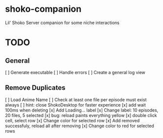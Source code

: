 # shoko-companion
Lil' Shoko Server companion for some niche interactions

# TODO
## General
[ ] Generate executable
[ ] Handle errors
[ ] Create a general log view 

## Remove Duplicates
[ ] Load Anime Name 
[ ] Check at least one file per episode must exist always
[ ] hint: close ShokoDesktop for faster experience
[x] add wait 100ms when deleting
[x] Add Loading... label 
[x] Change label: 10 episodes, 20 files, 5 selected
[x] bug: reload paints everything yellow
[x] double click cell, select row
[x] Change color for selected row
[x] Add removed successfuly, reload all after removing
[x] Change color to red for selected rows